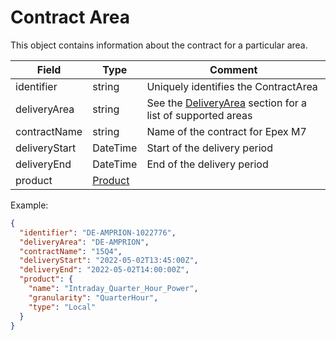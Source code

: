 ﻿# Contract Area

This object contains information about the contract for a particular area.

| Field         | Type                  | Comment                                                                       |
|---------------|-----------------------|-------------------------------------------------------------------------------|
| identifier    | string                | Uniquely identifies the ContractArea                                          |
| deliveryArea  | string                | See the [DeliveryArea](deliveryarea.md) section for a list of supported areas |
| contractName  | string                | Name of the contract for Epex M7                                              |
| deliveryStart | DateTime              | Start of the delivery period                                                  |
| deliveryEnd   | DateTime              | End of the delivery period                                                    |
| product       | [Product](product.md) |                                                                               |

Example:
```json
{
  "identifier": "DE-AMPRION-1022776",
  "deliveryArea": "DE-AMPRION",
  "contractName": "15Q4",
  "deliveryStart": "2022-05-02T13:45:00Z",
  "deliveryEnd": "2022-05-02T14:00:00Z",
  "product": {
    "name": "Intraday_Quarter_Hour_Power",
    "granularity": "QuarterHour",
    "type": "Local"
  }
}
```
